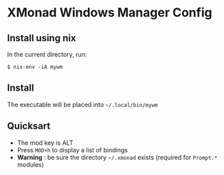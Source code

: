 # XMonad Windows Manager Config

## Install using nix

In the current directory, run:

```console
$ nix-env -iA mywm
```
## Install

The executable will be placed into `~/.local/bin/mywm`

## Quicksart

* The mod key is ALT
* Press ``MOD+h`` to display a list of bindings
* **Warning** : be sure the directory `~/.xmonad` exists (required for `Prompt.*` modules)
